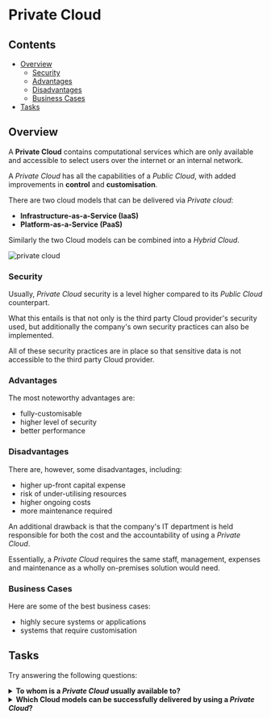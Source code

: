 # Private Cloud

<!--TOC_START-->
## Contents
- [Overview](#overview)
	- [Security](#security)
	- [Advantages](#advantages)
	- [Disadvantages](#disadvantages)
	- [Business Cases](#business-cases)
- [Tasks](#tasks)

<!--TOC_END-->
## Overview

A **Private Cloud** contains computational services which are only available and accessible to select users over the internet or an internal network.

A *Private Cloud* has all the capabilities of a *Public Cloud*, with added improvements in **control** and **customisation**. 

There are two cloud models that can be delivered via *Private cloud*:
- **Infrastructure-as-a-Service (IaaS)**
- **Platform-as-a-Service (PaaS)**

Similarly the two Cloud models can be combined into a *Hybrid Cloud*.

![private cloud](https://imgur.com/KUQ9LS2.jpg)

### Security

Usually, *Private Cloud* security is a level higher compared to its *Public Cloud* counterpart.

What this entails is that not only is the third party Cloud provider's security used, but additionally the company's own security practices can also be implemented.

All of these security practices are in place so that sensitive data is not accessible to the third party Cloud provider.

### Advantages

The most noteworthy advantages are:
- fully-customisable
- higher level of security
- better performance

### Disadvantages

There are, however, some disadvantages, including:
- higher up-front capital expense
- risk of under-utilising resources
- higher ongoing costs
- more maintenance required

An additional drawback is that the company's IT department is held responsible for both the cost and the accountability of using a *Private Cloud*.

Essentially, a *Private Cloud* requires the same staff, management, expenses and maintenance as a wholly on-premises solution would need.

### Business Cases

Here are some of the best business cases:
- highly secure systems or applications
- systems that require customisation

## Tasks

Try answering the following questions:

<details>

<summary><b>To whom is a <i>Private Cloud</i> usually available to?</b></summary>

Select users, such as those within a particular company

</details>

<details>

<summary><b>Which Cloud models can be successfully delivered by using a <i>Private Cloud</i>?</b></summary>

Infrastructure-as-a-Service (IaaS)
Platform-as-a-Service (PaaS)

</details>
